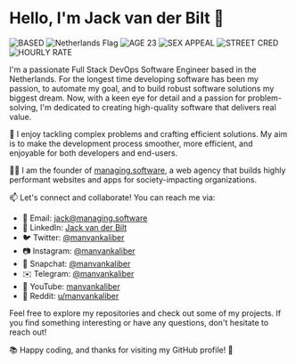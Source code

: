 # Hello, I'm Jack van der Bilt 👋

![BASED](https://img.shields.io/badge/BASED-all%20day%20every%20day)
![Netherlands Flag](https://img.shields.io/badge/FROM-THE%20NETHERLANDS-RED)
![AGE 23](https://img.shields.io/badge/AGE-23-RED)
![SEX APPEAL](https://img.shields.io/badge/SEX%20APPEAL-2483-RED)
![STREET CRED](https://img.shields.io/badge/STREET%20CRED-1482-RED)
![HOURLY RATE](https://img.shields.io/badge/HOURLY%20RATE-$100-RED)

I'm a passionate Full Stack DevOps Software Engineer based in the Netherlands. For the longest time developing software has been my passion, to automate my goal, and to build robust software solutions my biggest dream. Now, with a keen eye for detail and a passion for problem-solving, I'm dedicated to creating high-quality software that delivers real value.

🔧 I enjoy tackling complex problems and crafting efficient solutions. My aim is to make the development process smoother, more efficient, and enjoyable for both developers and end-users.

👨‍💼 I am the founder of [managing.software](https://www.managing.software), a web agency that builds highly performant websites and apps for society-impacting organizations.

📫 Let's connect and collaborate! You can reach me via:

- 📧 Email: [jack@managing.software](mailto:jack@managing.software)
- 💼 LinkedIn: [Jack van der Bilt](https://www.linkedin.com/in/jackvanderbilt)
- 🐦 Twitter: [@manvankaliber](https://twitter.com/manvankaliber)
- 📷 Instagram: [@manvankaliber](https://www.instagram.com/manvankaliber)
- 👻 Snapchat: [@manvankaliber](https://www.snapchat.com/add/manvankaliber)
- ✉️ Telegram: [@manvankaliber](https://t.me/manvankaliber)
- 🎥 YouTube: [manvankaliber](https://www.youtube.com/c/manvankaliber)
- 📰 Reddit: [u/manvankaliber](https://www.reddit.com/user/manvankaliber)

Feel free to explore my repositories and check out some of my projects. If you find something interesting or have any questions, don't hesitate to reach out!

📚 Happy coding, and thanks for visiting my GitHub profile! 🚀
